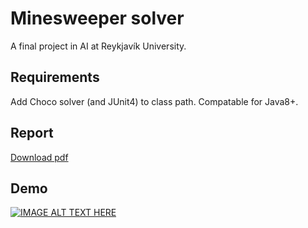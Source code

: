 # Minesweeper solver
A final project in AI at Reykjavík University.

## Requirements
Add Choco solver (and JUnit4) to class path. Compatable for Java8+.

## Report
[Download pdf](https://github.com/JonSteinn/Minesweeper/raw/master/report/main.pdf)

## Demo
[![IMAGE ALT TEXT HERE](https://img.youtube.com/vi/ocDPL8nYT2o/0.jpg)](https://www.youtube.com/watch?v=ocDPL8nYT2o)
